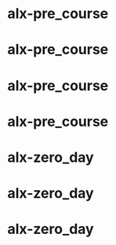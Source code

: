 # alx-pre_course
# alx-pre_course
# alx-pre_course
# alx-pre_course
# alx-zero_day
# alx-zero_day
# alx-zero_day
